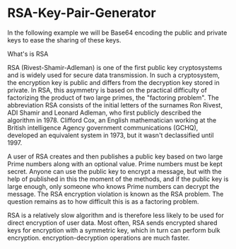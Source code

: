 # RSA-Key-Pair-Generator
In the following example we will be Base64 encoding the public and private keys to ease the sharing of these keys.


What's is RSA 


RSA (Rivest-Shamir-Adleman) is one of the first public key cryptosystems and is widely used for secure data transmission. In such a cryptosystem, the encryption key is public and differs from the decryption key stored in private. In RSA, this asymmetry is based on the practical difficulty of factorizing the product of two large primes, the "factoring problem". The abbreviation RSA consists of the initial letters of the surnames Ron Rivest, ADI Shamir and Leonard Adleman, who first publicly described the algorithm in 1978. Clifford Cox, an English mathematician working at the British intelligence Agency government communications (GCHQ), developed an equivalent system in 1973, but it wasn't declassified until 1997.




A user of RSA creates and then publishes a public key based on two large Prime numbers along with an optional value. Prime numbers must be kept secret. Anyone can use the public key to encrypt a message, but with the help of published in this the moment of the methods, and if the public key is large enough, only someone who knows Prime numbers can decrypt the message. The RSA encryption violation is known as the RSA problem. The question remains as to how difficult this is as a factoring problem.




RSA is a relatively slow algorithm and is therefore less likely to be used for direct encryption of user data. Most often, RSA sends encrypted shared keys for encryption with a symmetric key, which in turn can perform bulk encryption. encryption-decryption operations are much faster.


